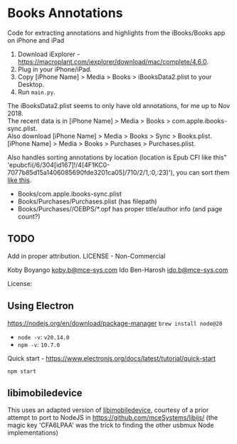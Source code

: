 # Books Annotations
Code for extracting annotations and highlights from the iBooks/Books app on iPhone and iPad

1. Download iExplorer - https://macroplant.com/iexplorer/download/mac/complete/4.6.0.
2. Plug in your iPhone/iPad.
3. Copy [iPhone Name] > Media > Books > iBooksData2.plist to your Desktop.
4. Run `main.py`.

The iBooksData2.plist seems to only have old annotations, for me up to Nov 2018.  
The recent data is in [iPhone Name] > Media > Books > com.apple.ibooks-sync.plist.  
Also download [iPhone Name] > Media > Books > Sync > Books.plist.
[iPhone Name] > Media > Books > Purchases > Purchases.plist.

Also handles sorting annotations by location (location is Epub CFI like this" 'epubcfi(/6/304[id167]!/4[4F1KC0-7077b85d15a1406085690fde3201ca05]/710/2/1,:0,:23)'), you can sort them [like this](https://gist.github.com/mlitwin/1a5471ae2897c360914247bc8db6b57a).

* Books/com.apple.ibooks-sync.plist
* Books/Purchases/Purchases.plist (has filepath)
* Books/Purchases/<filepath>/OEBPS/*.opf has proper title/author info (and page count?)

## TODO
Add in proper attribution. LICENSE - Non-Commercial

Koby Boyango <koby.b@mce-sys.com>
Ido Ben-Harosh <ido.b@mce-sys.com>

License: 

## Using Electron
https://nodejs.org/en/download/package-manager
`brew install node@20`

* `node -v`: `v20.14.0`
* `npm -v`: `10.7.0`

Quick start - https://www.electronjs.org/docs/latest/tutorial/quick-start

`npm start`


## libimobiledevice

This uses an adapted version of [libimobiledevice](https://libimobiledevice.org/), courtesy of a prior attempt to port to NodeJS in https://github.com/mceSystems/libijs/ (the magic key 'CFA6LPAA' was the trick to finding the other usbmux Node implementations)
